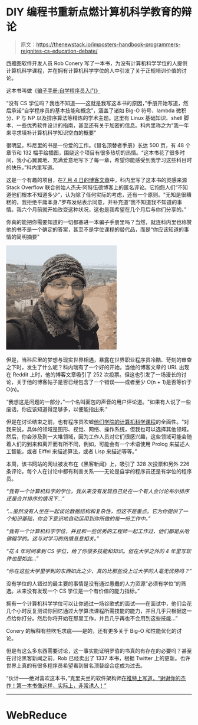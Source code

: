 # DIY 编程书重新点燃计算机科学教育的辩论

> 原文：<https://thenewstack.io/imposters-handbook-programmers-reignites-cs-education-debate/>

西雅图软件开发人员 Rob Conery 写了一本书，为没有计算机科学学位的人提供计算机科学课程，并在拥有计算机科学学位的人中引发了关于正规培训价值的讨论。

这本书叫做《[骗子手册:自学程序员入门》](https://bigmachine.io/imposter/)

“没有 CS 学位吗？我也不知道——这就是我写这本书的原因，”手册开始写道，然后承诺“自学程序员的基本技能和概念”，涵盖了诸如 Big-O 符号、lambda 微积分、P 与 NP 以及排序算法等精炼的学术主题。这里有 Linux 基础知识、shell 脚本、一些优秀软件设计的指南，甚至还有关于加密的信息。科内里称之为“我一年来寻求填补计算机科学知识空白的概要”

很明显，科尼里的书是一份爱的工作。《冒名顶替者手册》长达 500 页，有 48 个章节和 132 幅手绘插图，围绕这个项目有很多热切的热情。“这本书花了很多时间，我小心翼翼地、充满爱意地写下了每一章，希望你能感受到我学习这些科目时的快乐，”科内里写道。

这是一个有趣的项目，在[7 月 4 日的博客文章](http://rob.conery.io/2016/07/04/imposters-handbook/)中，科内里写了这本书的灵感来源 Stack Overflow 联合创始人杰夫·阿特伍德博客上的匿名评论。它抱怨人们“不知道他们根本不知道多少”，认为除了任何实际的考虑，还有一个原则。"无知是很糟糕的，我拒绝平庸本身."罗布发帖表示同意，并补充道“我不知道我不知道的事情。我六个月前就开始改变这种状况，这也是我希望在几个月后与你们分享的。”

你真的能把你需要知道的一切都塞进一本骗子手册里吗？当然，就连科内里也称赞他的书不是一个确定的答案，甚至不是学位课程的替代品，而是“你应该知道的事情的简明摘要”

![Rob Conery](img/07f1becdeb9d76132b5c52d907bbbcae.png)

但是，当科尼里的梦想与现实世界相遇，暴露在世界职业程序员冷酷、苛刻的审查之下时，发生了什么呢？科内瑞有了一个好的开始，当他的博客文章的 URL 出现在 Reddit 上时，他的博客文章吸引了 252 次投票。但这也引发了一场漫长的讨论，关于他的博客帖子是否已经包含了一个错误——或者至少 O(n + 1)是否等价于 O(n)。

“我想这是问题的一部分，”一个名叫面包的声音的用户评论道。"如果有人说了一些废话，你应该知道得足够多，以便能指出来."

但是在讨论结束之前，也有程序员吹嘘[他们学院的计算机科学课程](https://www.reddit.com/r/compsci/comments/4s089l/the_imposters_handbook_there_is_so_much_i_dont/d5619jq)的全面性。“对我来说，具体的领域是图形、视觉、网络、操作系统，但我也可以选择其他领域。然后，你会涉及到一大堆领域，因为工作人员对它们很感兴趣，这些领域可能会随着人们的到来和离开而有所不同，例如，可能会有一个术语使用 Prolog 来描述人工智能，或者 Eiffel 来描述算法，或者 Lisp 来描述等等。”

本周，该书网站的网址被发布在《黑客新闻》上，吸引了 328 次投票和另外 226 条评论。每个人在讨论中都有利害关系——无论是自学的程序员还是有学位的程序员。

*“我有一个计算机科学的学位，我从来没有发现自己处在一个有人会讨论布尔排序还是合并排序的情况下…”*

*“…虽然没有人坐在一起谈论数据结构和复杂性，但这不是重点。它为你提供了一个知识基础，你会下意识地自动运用到你所做的每一份工作中。”*

*“我有一个计算机科学学位，并且和一些优秀的工程师一起工作过，他们都是从哈佛辍学的。这与对学习的热情息息相关。”*

*“花 4 年时间拿到 CS 学位，给了你很多技能和知识。但在大学之外的 4 年里写软件也是如此…”*

*“你在这些大学里学到的东西如此之少，真的比那些没上过大学的人毫无优势吗？”*

没有学位的人错过的最主要的事情是没有通过愚蠢的人力资源“必须有学位”的筛选。从来没有发现一个 CS 学位是一个有价值的能力指标。”

拥有一个计算机科学学位可以让你通过一场谷歌式的面试——在面试中，他们会花几个小时反复测试你回忆通过大学算法课程所需技能的能力，并且几乎只根据这一点给你打分。然后你将开始在那里工作，并且几乎再也不会用到这些技能…”

Conery 的解释有些吹毛求疵——是的，还有更多关于 Big-O 和性能优化的讨论。

但是有这么多东西需要讨论，这一事实能证明罗伯的书真的有存在的必要吗？甚至在讨论黑客新闻之前，Rob 已经卖出了 1337 本书，根据 Twitter 上的更新。也许世界上真的有很多程序员希望看到冒名顶替综合症成为过去。

“伙计——绝对喜欢这本书，”克里夫兰的软件架构师[在推特上写道，“谢谢你的杰作！第一本书像这样，实际上，非常诱人！”](https://twitter.com/onlydole/status/768301233979351040)

* * *

# WebReduce

<svg xmlns:xlink="http://www.w3.org/1999/xlink" viewBox="0 0 68 31" version="1.1"><title>Group</title> <desc>Created with Sketch.</desc></svg>